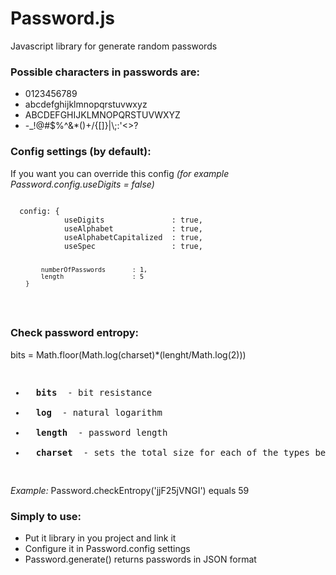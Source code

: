 Password.js
===========

Javascript library for generate random passwords

<p><h3>Possible characters in passwords are: </h3>
  <ul>
    <li> 0123456789 </li>
    <li> abcdefghijklmnopqrstuvwxyz </li>
    <li> ABCDEFGHIJKLMNOPQRSTUVWXYZ</li>
    <li> -_!@#$%^&*()+/{[]}|\;:'<>? </li>
  </ul>
</p>

<p><h3>Config settings (by default):</h3>
<p>If you want you can override this config <i>(for example Password.config.useDigits = false)</i> </p>
<pre>
<code>
  config: {
  			useDigits               : true,
  			useAlphabet             : true,
  			useAlphabetCapitalized  : true,
  			useSpec                 : true,
  			
  			numberOfPasswords       : 1,
  			length                  : 5
  		}
  </code>
</pre>

<p><h3>Check password entropy:</h3>
<p> bits = Math.floor(Math.log(charset)*(lenght/Math.log(2))) </p>
<pre>
<ul>
<li> <b> bits </b> - bit resistance </li>
<li> <b> log </b> - natural logarithm </li>
<li> <b> length </b> - password length </li>
<li> <b> charset </b> - sets the total size for each of the types below, if they exist in possible characters in passwords </li>
</pre>

<i> Example: </i> Password.checkEntropy('jjF25jVNGI') equals 59

</p>

<p><h3>Simply to use:</h3>
  <ul>
    <li> Put it library in you project and link it </li>
    <li> Configure it in Password.config settings </li>
    <li> Password.generate() returns passwords in JSON format </li>
  </ul>
</p>
